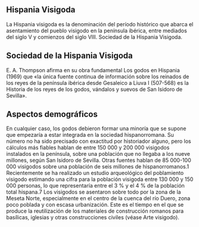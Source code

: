 ## Hispania Visigoda

La Hispania visigoda es la denominación del período histórico que abarca el asentamiento del pueblo visigodo en la península ibérica, entre mediados del siglo V y comienzos del siglo VIII. Sociedad de la Hispania Visigoda.

## Sociedad de la Hispania Visigoda

E. A. Thompson afirma en su obra fundamental Los godos en Hispania (1969) que «la única fuente continua de información sobre los reinados de los reyes de la península ibérica desde Gesaleico a Liuva I (507-568) es la Historia de los reyes de los godos, vándalos y suevos de San Isidoro de Sevilla».

## Aspectos demográficos

En cualquier caso, los godos debieron formar una minoría que se supone que empezaría a estar integrada en la sociedad hispanorromana. Su número no ha sido precisado con exactitud por historiador alguno, pero los cálculos más fiables hablan de entre 150 000 y 200 000 visigodos instalados en la península, sobre una población que no llegaba a los nueve millones, según San Isidoro de Sevilla. Otras fuentes hablan de 85 000-100 000 visigodos sobre una población de seis millones de hispanorromanos.1
Recientemente se ha realizado un estudio arqueológico del poblamiento visigodo estimando una cifra para la población visigoda entre 130 000 y 150 000 personas, lo que representaría entre el 3 % y el 4 % de la población total hispana.7
Los visigodos se asentaron sobre todo por la zona de la Meseta Norte, especialmente en el centro de la cuenca del río Duero, zona poco poblada y con escasa urbanización.
Este es el tiempo en el que se produce la reutilización de los materiales de construcción romanos para basílicas, iglesias y otras construcciones civiles (véase Arte visigodo).

